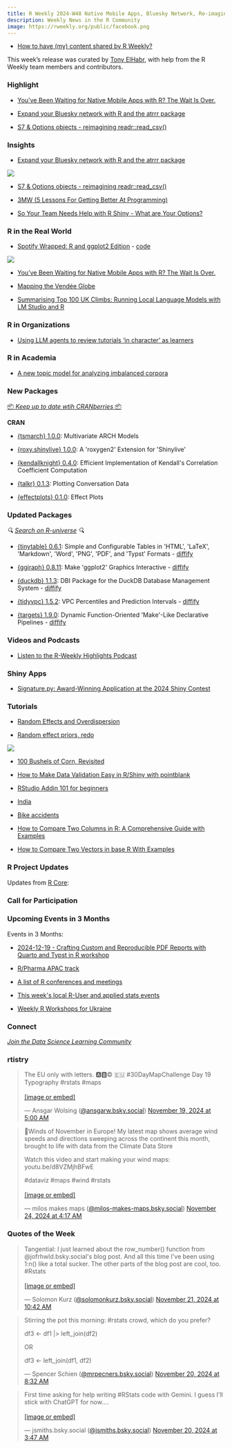 ```yaml
---
title: R Weekly 2024-W48 Native Mobile Apps, Bluesky Network, Re-imagining read_csv
description: Weekly News in the R Community
image: https://rweekly.org/public/facebook.png
---
```



+ [How to have (my) content shared by R Weekly?](https://github.com/rweekly/rweekly.org#how-to-have-my-content-shared-by-r-weekly)

This week’s release was curated by [Tony ElHabr](https://tonyelhabr.rbind.io/), with help from the R Weekly team members and contributors.


### Highlight


+ [You’ve Been Waiting for Native Mobile Apps with R? The Wait Is Over.](https://rtask.thinkr.fr/youve-been-waiting-for-native-mobile-apps-with-r-the-wait-is-over/)

+ [Expand your Bluesky network with R and the atrrr package](https://blog.stephenturner.us/p/expand-your-bluesky-network-with-r)

+ [S7 & Options objects - reimagining readr::read_csv()](https://josiahparry.com/posts/2024-11-21-s7-options-objects)

### Insights

+ [Expand your Bluesky network with R and the atrrr package](https://blog.stephenturner.us/p/expand-your-bluesky-network-with-r)

![](https://raw.githubusercontent.com/rweekly/image/master/2024/W48/atrrr.png)

+ [S7 & Options objects - reimagining readr::read_csv()](https://josiahparry.com/posts/2024-11-21-s7-options-objects)

+ [3MW (5 Lessons For Getting Better At Programming)](https://3mw.albert-rapp.de/p/5-lessons-for-getting-better-at-programming)

+ [So Your Team Needs Help with R Shiny - What are Your Options?](https://www.appsilon.com/post/help-with-shiny)

### R in the Real World

+ [Spotify Wrapped: R and ggplot2 Edition](https://rpubs.com/colebaril/spotify-wrapped) - [code](https://github.com/colebaril/dataviz/blob/main/spotify-wrapped/Spotify_2024.Rmd)

![](https://raw.githubusercontent.com/rweekly/image/master/2024/W48/spotify.png)

+ [You’ve Been Waiting for Native Mobile Apps with R? The Wait Is Over.](https://rtask.thinkr.fr/youve-been-waiting-for-native-mobile-apps-with-r-the-wait-is-over/)

+ [Mapping the Vendée Globe](https://jonathankitt.netlify.app/posts/2024-11-20-vendee-globe/)

+ [Summarising Top 100 UK Climbs: Running Local Language Models with LM Studio and R](https://martinctc.github.io/blog/summarising-top-100-uk-climbs-running-local-language-models-with-lm-studio-and-r/)

### R in Organizations

+ [Using LLM agents to review tutorials ‘in character’ as learners](https://epiverse-trace.github.io/posts/ai-learner-review/)

### R in Academia

+ [A new topic model for analyzing imbalanced corpora](https://blog.koheiw.net/?p=2233)

### New Packages

<!-- <p class="added-hostname"><a href="https://rweekly.org/live" target="_blank" class="externalLink">📦 <i>Go Live for More New Pkgs</i> 📦</a></p> -->
<p class="added-hostname"><a href="https://dirk.eddelbuettel.com/cranberries/cran/new/" target="_blank" class="externalLink">📦 <i>Keep up to date wtih CRANberries</i> 📦</a></p>

**CRAN**

+ [{tsmarch} 1.0.0](https://cran.r-project.org/package=tsmarch): Multivariate ARCH Models

+ [{roxy.shinylive} 1.0.0](https://cran.r-project.org/package=roxy.shinylive): A 'roxygen2' Extension for 'Shinylive'

+ [{kendallknight} 0.4.0](https://cran.r-project.org/package=kendallknight): Efficient Implementation of Kendall's Correlation Coefficient Computation

+ [{talkr} 0.1.3](https://cran.r-project.org/package=talkr): Plotting Conversation Data

+ [{effectplots} 0.1.0](https://cran.r-project.org/package=effectplots): Effect Plots

### Updated Packages

<i>🔍 [Search on R-universe](https://r-universe.dev/search/) 🔍</i>

+ [{tinytable} 0.6.1](https://cran.r-project.org/package=tinytable): Simple and Configurable Tables in 'HTML', 'LaTeX', 'Markdown', 'Word', 'PNG', 'PDF', and 'Typst' Formats - [diffify](https://diffify.com/R/tinytable)

+ [{ggiraph} 0.8.11](https://cran.r-project.org/package=ggiraph): Make 'ggplot2' Graphics Interactive - [diffify](https://diffify.com/R/ggiraph)

+ [{duckdb} 1.1.3](https://cran.r-project.org/package=duckdb): DBI Package for the DuckDB Database Management System - [diffify](https://diffify.com/R/duckdb)

+ [{tidyvpc} 1.5.2](https://cran.r-project.org/package=tidyvpc): VPC Percentiles and Prediction Intervals - [diffify](https://diffify.com/R/tidyvpc)

+ [{targets} 1.9.0](https://cran.r-project.org/package=targets): Dynamic Function-Oriented 'Make'-Like Declarative Pipelines - [diffify](https://diffify.com/R/targets)

### Videos and Podcasts

+ [Listen to the R-Weekly Highlights Podcast](https://serve.podhome.fm/r-weekly-highlights)


### Shiny Apps

+ [Signature.py: Award-Winning Application at the 2024 Shiny Contest](https://rtask.thinkr.fr/signature-py-award-winning-application-at-the-2024-shiny-contest/)


### Tutorials

+ [Random Effects and Overdispersion](https://jofrhwld.github.io/blog/posts/2024/11/2024-11-20_poisson-ranef/)

+ [Random effect priors, redo](https://jofrhwld.github.io/blog/posts/2024/11/2024-11-19_logit-priors-again/)


![](https://raw.githubusercontent.com/rweekly/image/master/2024/W48/prior.png)

+ [100 Bushels of Corn, Revisited](https://rworks.dev/posts/100Bushels-Revisited/)

+ [How to Make Data Validation Easy in R/Shiny with pointblank](https://www.appsilon.com/post/data-validation-with-pointblank)

+ [RStudio Addin 101 for beginners](https://jhk0530.medium.com/rstudio-addin-101-ed0e67503b57)

+ [India](https://r.iresmi.net/posts/2024/india/)

+ [Bike accidents](https://r.iresmi.net/posts/2024/accident/)

+ [How to Compare Two Columns in R: A Comprehensive Guide with Examples](https://www.spsanderson.com/steveondata/posts/2024-11-21/)

+ [How to Compare Two Vectors in base R With Examples](https://www.spsanderson.com/steveondata/posts/2024-11-18/)

<!--<div class="post-more-begin></div><div class="post-more-end"></div>-->

### R Project Updates

Updates from [R Core](http://developer.r-project.org/blosxom.cgi/R-devel/NEWS):

### Call for Participation

### Upcoming Events in 3 Months

Events in 3 Months:

+ [2024-12-19 - Crafting Custom and Reproducible PDF Reports with Quarto and Typst in R workshop](https://r-posts.com/crafting-custom-and-reproducible-pdf-reports-with-quarto-and-typst-in-r-workshop/)

+ [R/Pharma APAC track](https://rinpharma.com/post/2024-07-17-apac-track/)

+ [A list of R conferences and meetings](https://jumpingrivers.github.io/meetingsR/events.html)

+ [This week's local R-User and applied stats events](https://community.rstudio.com/c/irl)

+ [Weekly R Workshops for Ukraine](https://sites.google.com/view/dariia-mykhailyshyna/main/r-workshops-for-ukraine)

### Connect

<i>[Join the Data Science Learning Community](https://DSLC.io/)</i>

### rtistry

<blockquote class="bluesky-embed" data-bluesky-uri="at://did:plc:bjm7fq6jgotowpim5ggfbzw6/app.bsky.feed.post/3lbcbrluvrc2b" data-bluesky-cid="bafyreigpfavjqzwhmnf4mwekxdkksh3tgex7mbauatumcgu4nflbbdqyze"><p lang="en">The EU only with letters. 🅰️🅱️©️ 🇪🇺
#30DayMapChallenge Day 19 Typography #rstats #maps<br><br><a href="https://bsky.app/profile/did:plc:bjm7fq6jgotowpim5ggfbzw6/post/3lbcbrluvrc2b?ref_src=embed">[image or embed]</a></p>&mdash; Ansgar Wolsing (<a href="https://bsky.app/profile/did:plc:bjm7fq6jgotowpim5ggfbzw6?ref_src=embed">@ansgarw.bsky.social</a>) <a href="https://bsky.app/profile/did:plc:bjm7fq6jgotowpim5ggfbzw6/post/3lbcbrluvrc2b?ref_src=embed">November 19, 2024 at 5:00 AM</a></blockquote><script async src="https://embed.bsky.app/static/embed.js" charset="utf-8"></script>

<blockquote class="bluesky-embed" data-bluesky-uri="at://did:plc:sybrdz7aogvs66qwh374ke26/app.bsky.feed.post/3lborpd6pok2e" data-bluesky-cid="bafyreib6rlh27uyq7cz75xubqcffe2ubfhp3m5dsusks34f6c5zytdwx54"><p lang="en">💨Winds of November in Europe! My latest map shows average wind speeds and directions sweeping across the continent this month, brought to life with data from the Climate Data Store

Watch this video and start making your wind maps:
youtu.be/d8VZMjhBFwE

#dataviz #maps #wind #rstats<br><br><a href="https://bsky.app/profile/did:plc:sybrdz7aogvs66qwh374ke26/post/3lborpd6pok2e?ref_src=embed">[image or embed]</a></p>&mdash; milos makes maps (<a href="https://bsky.app/profile/did:plc:sybrdz7aogvs66qwh374ke26?ref_src=embed">@milos-makes-maps.bsky.social</a>) <a href="https://bsky.app/profile/did:plc:sybrdz7aogvs66qwh374ke26/post/3lborpd6pok2e?ref_src=embed">November 24, 2024 at 4:17 AM</a></blockquote><script async src="https://embed.bsky.app/static/embed.js" charset="utf-8"></script>

### Quotes of the Week

<blockquote class="bluesky-embed" data-bluesky-uri="at://did:plc:vvh2bpvv5h5hmruh36seh7i4/app.bsky.feed.post/3lbhvum4ywk2q" data-bluesky-cid="bafyreidqjem57epdtm4rpjp3lgflbuvjhkpg5bpti2y3mi6vxzu6s52mti"><p lang="en">Tangential: I just learned about the row_number() function from @jofrhwld.bsky.social‬&#x27;s blog post. And all this time I&#x27;ve been using 1:n() like a total sucker. The other parts of the blog post are cool, too. #Rstats<br><br><a href="https://bsky.app/profile/did:plc:vvh2bpvv5h5hmruh36seh7i4/post/3lbhvum4ywk2q?ref_src=embed">[image or embed]</a></p>&mdash; Solomon Kurz (<a href="https://bsky.app/profile/did:plc:vvh2bpvv5h5hmruh36seh7i4?ref_src=embed">@solomonkurz.bsky.social</a>) <a href="https://bsky.app/profile/did:plc:vvh2bpvv5h5hmruh36seh7i4/post/3lbhvum4ywk2q?ref_src=embed">November 21, 2024 at 10:42 AM</a></blockquote><script async src="https://embed.bsky.app/static/embed.js" charset="utf-8"></script>

<blockquote class="bluesky-embed" data-bluesky-uri="at://did:plc:dq6h2h2u26c5s4ctfufl7tkh/app.bsky.feed.post/3lbf64oeus226" data-bluesky-cid="bafyreiapfdetqdpxqymnc4bsvhgdz7rhj43eu7d64mcstyg6loeom3qc74"><p lang="en">Stirring the pot this morning: #rstats crowd, which do you prefer?

df3 &lt;- df1 |&gt;
  left_join(df2)

OR

df3 &lt;- left_join(df1, df2)</p>&mdash; Spencer Schien (<a href="https://bsky.app/profile/did:plc:dq6h2h2u26c5s4ctfufl7tkh?ref_src=embed">@mrpecners.bsky.social</a>) <a href="https://bsky.app/profile/did:plc:dq6h2h2u26c5s4ctfufl7tkh/post/3lbf64oeus226?ref_src=embed">November 20, 2024 at 8:32 AM</a></blockquote><script async src="https://embed.bsky.app/static/embed.js" charset="utf-8"></script>

<blockquote class="bluesky-embed" data-bluesky-uri="at://did:plc:sltw5brzscj2jnhx4urtqtso/app.bsky.feed.post/3lbeo6ngme22j" data-bluesky-cid="bafyreicjemwp4rhbaf7fbfgpqidqrq2el2pslxqzhpxsbolc5ygrcos6uu"><p lang="en">First time asking for help writing #RStats code with Gemini. I guess I&#x27;ll stick with ChatGPT for now....<br><br><a href="https://bsky.app/profile/did:plc:sltw5brzscj2jnhx4urtqtso/post/3lbeo6ngme22j?ref_src=embed">[image or embed]</a></p>&mdash; jsmiths.bsky.social (<a href="https://bsky.app/profile/did:plc:sltw5brzscj2jnhx4urtqtso?ref_src=embed">@jsmiths.bsky.social</a>) <a href="https://bsky.app/profile/did:plc:sltw5brzscj2jnhx4urtqtso/post/3lbeo6ngme22j?ref_src=embed">November 20, 2024 at 3:47 AM</a></blockquote><script async src="https://embed.bsky.app/static/embed.js" charset="utf-8"></script>
